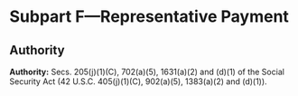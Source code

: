 # Subpart F—Representative Payment

## Authority

**Authority:** Secs. 205(j)(1)(C), 702(a)(5), 1631(a)(2) and (d)(1) of the Social Security Act (42 U.S.C. 405(j)(1)(C), 902(a)(5), 1383(a)(2) and (d)(1)).


